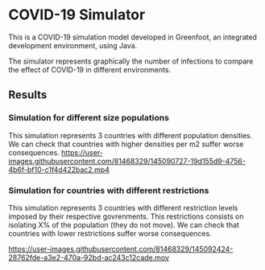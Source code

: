 # COVID-19 Simulator
This is a COVID-19 simulation model developed in Greenfoot, an integrated development environment, using Java.

The simulator represents graphically the number of infections to compare the effect of COVID-19 in different environments. 

## Results
### Simulation for different size populations
This simulation represents 3 countries with different population densities. We can check that countries with higher densities per m2 suffer worse consequences.
https://user-images.githubusercontent.com/81468329/145090727-19d155d9-4756-4b6f-bf10-c1f4d422bac2.mp4


### Simulation for countries with different restrictions
This simulation represents 3 countries with different restriction levels imposed by their respective govrenments. This restrictions consists on isolating X% of the population (they do not move). We can check that countries with lower restrictions suffer worse consequences.


https://user-images.githubusercontent.com/81468329/145092424-28762fde-a3e2-470a-92bd-ac243c12cade.mov


